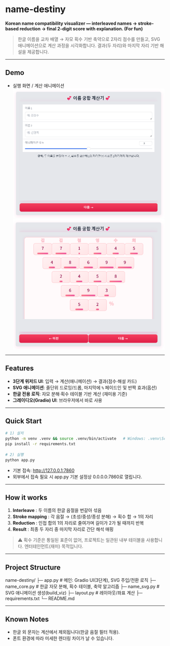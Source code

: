 # name-destiny
**Korean name compatibility visualizer — interleaved names → stroke-based reduction → final 2-digit score with explanation. (For fun)**


> 한글 이름을 교차 배열 → 자모 획수 기반 축약으로 2자리 점수를 만들고, SVG 애니메이션으로 계산 과정을 시각화합니다. 결과(두 자리)와 마지막 자리 기반 해설을 제공합니다.

---

## Demo
- 실행 화면 / 계산 애니메이션
  ![demo](assets/name-destiny-main.png)
  ![demo](assets/name-destiny-cal.png)

---

## Features
- **3단계 위저드 UI**: 입력 → 계산(애니메이션) → 결과(점수·해설 카드)
- **SVG 애니메이션**: 줄단위 드로잉/드롭, 마지막에 `%` 페이드인 및 반짝 효과(옵션)
- **한글 전용 로직**: 자모 분해·획수 테이블 기반 계산 (재미용 기준)
- **그레이디오(Gradio) UI**: 브라우저에서 바로 사용

---

## Quick Start
```bash
# 1) 설치
python -m venv .venv && source .venv/bin/activate   # Windows: .venv\Scripts\activate
pip install -r requirements.txt

# 2) 실행
python app.py
```
- 기본 접속: http://127.0.0.1:7860
- 외부에서 접속 필요 시 app.py 기본 설정상 0.0.0.0:7860로 열립니다.

---

## How it works

1. **Interleave** : 두 이름의 한글 음절을 번갈아 섞음
2. **Stroke mapping** : 각 음절 → (초성/중성/종성 분해) → 획수 합 → 1의 자리
3. **Reduction** : 인접 합의 1의 자리로 줄여가며 길이가 2가 될 때까지 반복
4. **Result** : 최종 두 자리 중 마지막 자리로 간단 해석 매핑

> ⚠️ 획수 기준은 통일된 표준이 없어, 프로젝트는 일관된 내부 테이블을 사용합니다. 엔터테인먼트(재미) 목적입니다.

---

## Project Structure

name-destiny/
├─ app.py           # 메인: Gradio UI(3단계), SVG 주입/전환 로직
├─ name_core.py     # 한글 자모 분해, 획수 테이블, 축약 알고리즘
├─ name_svg.py      # SVG 애니메이션 생성(build_viz)
├─ layout.py        # 레이아웃/좌표 계산
├─ requirements.txt
└─ README.md


---

## Known Notes

- 한글 외 문자는 계산에서 제외됩니다(한글 음절 필터 적용).
- 폰트 환경에 따라 미세한 렌더링 차이가 날 수 있습니다.